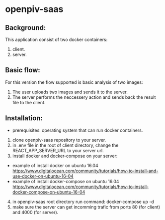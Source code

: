 # openpiv-saas

## Background:
This application consist of two docker containers:
1. client.
2. server.

## Basic flow:
For this version the flow supported is basic analysis of two images:
1. The user uploads two images and sends it to the server.
2. The server performs the neccessery action and sends back the result file to the client.

## Installation:
* prerequisites: operating system that can run docker containers.
1. clone openpiv-saas repository to your server.
2. in .env file in the root of client directory, change the REACT_APP_SERVER_URL to your server url.
3. install docker and docker-compose on your server:
  - example of install docker on ubuntu 16.04 https://www.digitalocean.com/community/tutorials/how-to-install-and-use-docker-on-ubuntu-16-04
  -  example of install docker-compose on ubuntu 16.04 https://www.digitalocean.com/community/tutorials/how-to-install-docker-compose-on-ubuntu-16-04
4. in openpiv-saas root directory run command: docker-compose up -d
5. make sure the server can get incomming trafic from ports 80 (for client) and 4000 (for server).
